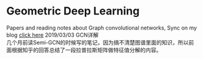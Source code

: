 # Geometric Deep Learning
Papers and reading notes about Graph convolutional networks, Sync on my blog [click here](www.deepboy.club)
2019/03/03  GCN详解  
几个月前读Semi-GCN的时候写的笔记，因为搞不清楚图谱里面的知识，所以前面根据知乎的回答总结了一段拉普拉斯矩阵做特征值分解的内容。  
